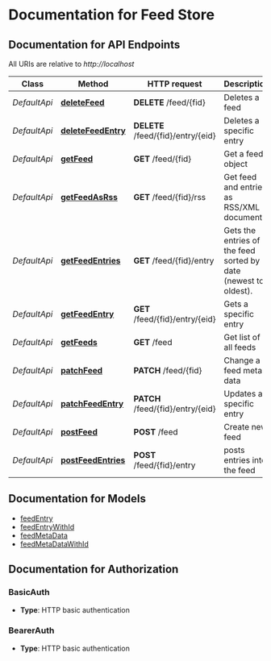 # Documentation for Feed Store

<a name="documentation-for-api-endpoints"></a>
## Documentation for API Endpoints

All URIs are relative to *http://localhost*

| Class | Method | HTTP request | Description |
|------------ | ------------- | ------------- | -------------|
| *DefaultApi* | [**deleteFeed**](Apis/DefaultApi.md#deletefeed) | **DELETE** /feed/{fid} | Deletes a feed |
*DefaultApi* | [**deleteFeedEntry**](Apis/DefaultApi.md#deletefeedentry) | **DELETE** /feed/{fid}/entry/{eid} | Deletes a specific entry |
*DefaultApi* | [**getFeed**](Apis/DefaultApi.md#getfeed) | **GET** /feed/{fid} | Get a feed object |
*DefaultApi* | [**getFeedAsRss**](Apis/DefaultApi.md#getfeedasrss) | **GET** /feed/{fid}/rss | Get feed and entries as RSS/XML document |
*DefaultApi* | [**getFeedEntries**](Apis/DefaultApi.md#getfeedentries) | **GET** /feed/{fid}/entry | Gets the entries of the feed sorted by date (newest to oldest). |
*DefaultApi* | [**getFeedEntry**](Apis/DefaultApi.md#getfeedentry) | **GET** /feed/{fid}/entry/{eid} | Gets a specific entry |
*DefaultApi* | [**getFeeds**](Apis/DefaultApi.md#getfeeds) | **GET** /feed | Get list of all feeds |
*DefaultApi* | [**patchFeed**](Apis/DefaultApi.md#patchfeed) | **PATCH** /feed/{fid} | Change a feed meta data |
*DefaultApi* | [**patchFeedEntry**](Apis/DefaultApi.md#patchfeedentry) | **PATCH** /feed/{fid}/entry/{eid} | Updates a specific entry |
*DefaultApi* | [**postFeed**](Apis/DefaultApi.md#postfeed) | **POST** /feed | Create new feed |
*DefaultApi* | [**postFeedEntries**](Apis/DefaultApi.md#postfeedentries) | **POST** /feed/{fid}/entry | posts entries into the feed |


<a name="documentation-for-models"></a>
## Documentation for Models

 - [feedEntry](./Models/feedEntry.md)
 - [feedEntryWithId](./Models/feedEntryWithId.md)
 - [feedMetaData](./Models/feedMetaData.md)
 - [feedMetaDataWithId](./Models/feedMetaDataWithId.md)


<a name="documentation-for-authorization"></a>
## Documentation for Authorization

<a name="BasicAuth"></a>
### BasicAuth

- **Type**: HTTP basic authentication

<a name="BearerAuth"></a>
### BearerAuth

- **Type**: HTTP basic authentication


